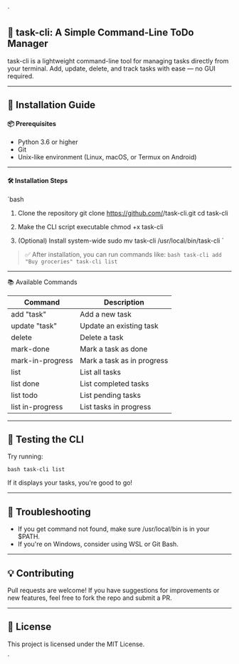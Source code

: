 `
## 🧰 task-cli: A Simple Command-Line ToDo Manager

task-cli is a lightweight command-line tool for managing tasks directly from your terminal. Add, update, delete, and track tasks with ease — no GUI required.

---

## 🚀 Installation Guide

#### 📦 Prerequisites

- Python 3.6 or higher
- Git
- Unix-like environment (Linux, macOS, or Termux on Android)

---

#### 🛠️ Installation Steps

`bash

1. Clone the repository
git clone https://github.com/<your-username>/task-cli.git
cd task-cli

2. Make the CLI script executable
chmod +x task-cli

3. (Optional) Install system-wide
sudo mv task-cli /usr/local/bin/task-cli
`

> ✅ After installation, you can run commands like:
> `bash
> task-cli add "Buy groceries"
> task-cli list
> `

---

📚 Available Commands

| Command                        | Description                          |
|-------------------------------|--------------------------------------|
| add "task"                  | Add a new task                       |
| update <id> "task"          | Update an existing task              |
| delete <id>                 | Delete a task                        |
| mark-done <id>              | Mark a task as done                  |
| mark-in-progress <id>       | Mark a task as in progress           |
| list                        | List all tasks                       |
| list done                   | List completed tasks                 |
| list todo                   | List pending tasks                   |
| list in-progress           | List tasks in progress               |

---

## 🧪 Testing the CLI

Try running:

`bash
task-cli list
`

If it displays your tasks, you're good to go!

---

## 🧰 Troubleshooting

- If you get command not found, make sure /usr/local/bin is in your $PATH.
- If you're on Windows, consider using WSL or Git Bash.

---

## 💡 Contributing

Pull requests are welcome! If you have suggestions for improvements or new features, feel free to fork the repo and submit a PR.

---

## 📜 License

This project is licensed under the MIT License.

`
